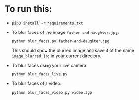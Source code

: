 # To run this:
- `pip3 install -r requirements.txt`
- To blur faces of the image `father-and-daughter.jpg`:
    ```
    python blur_faces.py father-and-daughter.jpg
    ```
    This should show the blurred image and save it of the name `image_blurred.jpg` in your current directory.

- To blur faces using your live camera:
    ```
    python blur_faces_live.py
    ```
- To blur faces of a video:
    ```
    python blur_faces_video.py video.3gp
    ```